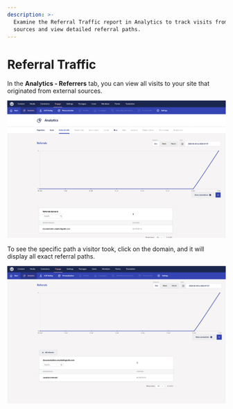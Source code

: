 ```yaml
---
description: >-
  Examine the Referral Traffic report in Analytics to track visits from external
  sources and view detailed referral paths.
---
```


# Referral Traffic

In the **Analytics - Referrers** tab, you can view all visits to your site that originated from external sources.

![Referral Traffic tab in Analytics section](../../.gitbook/assets/Referral-traffic.png)

To see the specific path a visitor took, click on the domain, and it will display all exact referral paths.

![Domain view displaying visitor referral paths](../../.gitbook/assets/Referral-Traffic-Path.png)
